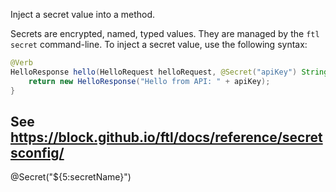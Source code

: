 Inject a secret value into a method.

Secrets are encrypted, named, typed values. They are managed by the `ftl secret` command-line. To inject a secret value, use the following syntax:

```java
@Verb
HelloResponse hello(HelloRequest helloRequest, @Secret("apiKey") String apiKey) {
	return new HelloResponse("Hello from API: " + apiKey);
}
```

See https://block.github.io/ftl/docs/reference/secretsconfig/
---

@Secret("${5:secretName}") 
